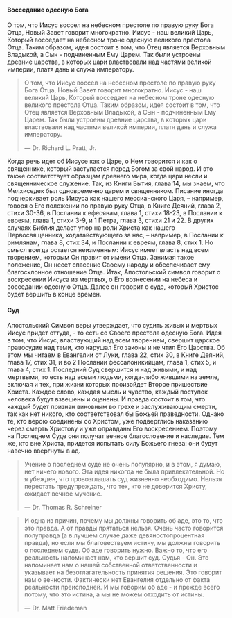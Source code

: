 #### Восседание одесную Бога
	
О том, что Иисус воссел на небесном престоле по правую руку Бога Отца, Новый Завет говорит многократно. Иисус - наш великий Царь, Который восседает на небесном троне одесную великого престола Отца. Таким образом, идея состоит в том, что Отец является Верховным Владыкой, а Сын - подчиненным Ему Царем. Так были устроены древние царства, в которых цари властвовали над частями великой империи, платя дань и служа императору.

> О том, что Иисус воссел на небесном престоле по правую руку Бога Отца, Новый Завет говорит многократно. Иисус - наш великий Царь, Который восседает на небесном троне одесную великого престола Отца. Таким образом, идея состоит в том, что Отец является Верховным Владыкой, а Сын - подчиненным Ему Царем. Так были устроены древние царства, в которых цари властвовали над частями великой империи, платя дань и служа императору.
> 
> —	Dr. Richard L. Pratt, Jr.

Когда речь идет об Иисусе как о Царе, о Нем говорится и как о священнике, который заступается перед Богом за свой народ. И это также соответствует образцам древнего мира, когда цари несли и священническое служение. Так, из Книги Бытия, глава 14, мы знаем, что Мелхиседек был одновременно царем и священником.
Писание иногда подчеркивает роль Иисуса как нашего мессианского Царя, – например, говоря о Его положении по правую руку Отца, в Книге Деяний, глава 2, стихи 30-36, в Послании к ефесянам, глава 1, стихи 18-23, в Послании к евреям, глава 1, стихи 3-9, и 1 Петра, глава 3, стихи 21 и 22.
В других случаях Библия делает упор на роли Христа как нашего Первосвященника, ходатайствующего за нас, – например, в Послании к римлянам, глава 8, стих 34, и Послании к евреям, глава 8, стих 1.
Но смысл всегда остается неизменным: Иисус имеет власть над всем творением, которым Он правит от имени Отца. Занимая такое положение, Он несет спасение Своему народу и обеспечивает ему благосклонное отношение Отца.
Итак, Апостольский символ говорит о воскресении Иисуса из мертвых, о Его вознесении на небеса и восседании одесную Отца. Далее он говорит о суде, который Христос будет вершить в конце времен.


#### Суд

Апостольский Символ веры утверждает, что судить живых и мертвых Иисус придет оттуда, - то есть со Своего престола одесную Бога. Идея в том, что Иисус, властвующий над всем творением, свершит царское правосудие над теми, кто нарушал Его законы и не чтил Его Царства. Об этом мы читаем в Евангелии от Луки, глава 22, стих 30, в Книге Деяний, глава 17, стих 31, и во 2 Послании фессалоникийцам, глава 1, стих 5, и глава 4, стих 1.
Последний Суд свершится и над живыми, и над мертвыми, то есть над всеми людьми, когда-либо жившими на земле, включая и тех, при жизни которых произойдет Второе пришествие Христа. Каждое слово, каждая мысль и чувство, каждый поступок человека будут взвешены и оценены. И правда состоит в том, что каждый будет признан виновным во грехе и заслуживающим смерти, так как нет никого, кто соответствовал бы Божьей праведности.
Однако те, кто верою соединены со Христом, уже подверглись наказанию через смерть Христову и уже оправданы Его воскресением. Поэтому на Последнем Суде они получат вечное благословение и наследие.
Тем же, кто вне Христа, придется испытать силу Божьего гнева: они будут навечно ввергнуты в ад.

> Учение о последнем суде не очень популярно, и в этом, я думаю, нет ничего нового. Эта идея никогда не была привлекательной. Но я убежден, что провозглашать суд жизненно необходимо. Нельзя перестать предупреждать, что тех, кто не доверится Христу, ожидает вечное мучение. 
> 
> —	Dr. Thomas R. Schreiner


> И одна из причин, почему мы должны говорить об аде, это то, что это правда. А от правды прятаться нельзя. Очень часто говорится полуправда (а в лучшем случае даже девяностопроцентная правда), но если мы благовествуем истину, мы должны говорить о последнем суде. Об аде говорить нужно. Важно то, что его реальность напоминает нам, кто вершит суд. Судья - Он. Это напоминает нам о нашей собственной ответственности и указывает на безотлагательность принятия решения. Это говорит нам о вечности. Фактически нет Евангелия отдельно от факта реальности преисподней. И мы говорим об аде - и прежде всего потому, что это истина, а мы не можем отходить от истины.
> 
> —	Dr. Matt Friedeman
